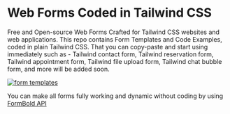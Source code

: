 # Web Forms Coded in Tailwind CSS

Free and Open-source Web Forms Crafted for Tailwind CSS websites and web applications. This repo contains Form Templates and Code Examples, coded in plain Tailwind CSS. That you can copy-paste and start using immediately such as - Tailwind contact form, Tailwind reservation form, Tailwind appointment form, Tailwind file upload form, Tailwind chat bubble form, and more will be added soon.

[![form templates](https://cdn.formbold.com/form-templates.jpg)](https://formbold.com/templates)

You can make all forms fully working and dynamic without coding by using [FormBold API](https://formbold.com/)

